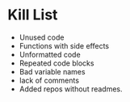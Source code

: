 Kill List
=========
* Unused code
* Functions with side effects
* Unformatted code
* Repeated code blocks
* Bad variable names
* lack of comments
* Added repos without readmes.